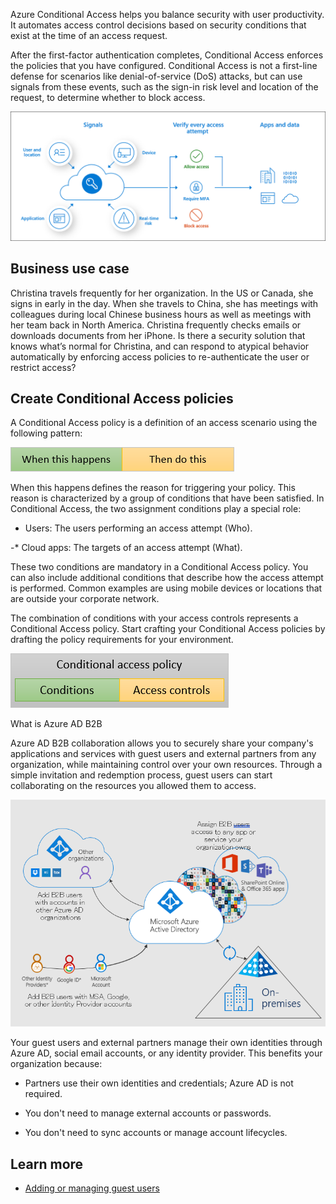 Azure Conditional Access helps you balance security with user productivity. It automates access control decisions based on security conditions that exist at the time of an access request.  

After the first-factor authentication completes, Conditional Access enforces the policies that you have configured. Conditional Access is not a first-line defense for scenarios like denial-of-service (DoS) attacks, but can use signals from these events, such as the sign-in risk level and location of the request, to determine whether to block access. 

  ![Identity Lifecycle](../media/icon12.png)

 ## Business use case  

Christina travels frequently for her organization. In the US or Canada, she signs in early in the day. When she travels to China, she has meetings with colleagues during local Chinese business hours as well as meetings with her team back in North America. Christina frequently checks emails or downloads documents from her iPhone. Is there a security solution that knows what’s normal for Christina, and can respond to atypical behavior automatically by enforcing access policies to re-authenticate the user or restrict access? 

## Create Conditional Access policies 

A Conditional Access policy is a definition of an access scenario using the following pattern: 

  ![Identity Lifecycle](../media/icon13.png)

When this happens defines the reason for triggering your policy. This reason is characterized by a group of conditions that have been satisfied. In Conditional Access, the two assignment conditions play a special role: 

- Users: The users performing an access attempt (Who). 

-* Cloud apps: The targets of an access attempt (What). 

These two conditions are mandatory in a Conditional Access policy. You can also include additional conditions that describe how the access attempt is performed. Common examples are using mobile devices or locations that are outside your corporate network.  

The combination of conditions with your access controls represents a Conditional Access policy. Start crafting your Conditional Access policies by drafting the policy requirements for your environment.  

  ![Identity Lifecycle](../media/icon14.png)


What is Azure AD B2B 

Azure AD B2B collaboration allows you to securely share your company's applications and services with guest users and external partners from any organization, while maintaining control over your own resources. Through a simple invitation and redemption process, guest users can start collaborating on the resources you allowed them to access. 
 
  ![Identity Lifecycle](../media/icon15.png)

Your guest users and external partners manage their own identities through Azure AD, social email accounts, or any identity provider. This benefits your organization because: 

- Partners use their own identities and credentials; Azure AD is not required. 

- You don't need to manage external accounts or passwords. 

- You don't need to sync accounts or manage account lifecycles. 

## Learn more 

- [Adding or managing guest users](https://docs.microsoft.com/azure/active-directory/b2b/delegate-invitations) 

 